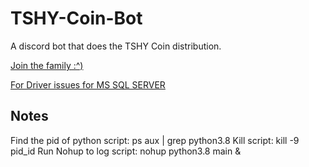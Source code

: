 # TSHY-Coin-Bot
A discord  bot that does the TSHY Coin distribution.

[Join the family :^)](https://tuschay.studio/funguyfamily)

[For Driver issues for MS SQL SERVER](https://github.com/Microsoft/mssql-docker/issues/448)

## Notes
Find the pid of python script: ps aux | grep python3.8
Kill script: kill -9 pid_id
Run Nohup to log script: nohup python3.8 main &
